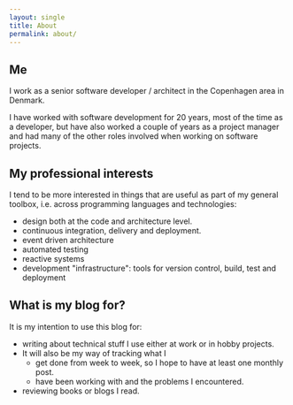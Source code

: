 ```yaml
---
layout: single
title: About
permalink: about/
---
```

## Me

I work as a senior software developer / architect in the Copenhagen area in Denmark. 

I have worked with software development for 20 years, most of the time as a developer, but have also worked a couple of years as a project manager and had many of the other roles involved when working on software projects. 

## My professional interests

I tend to be more interested in things that are useful as part of my general toolbox, i.e. across programming languages and technologies:

* design both at the code and architecture level.
* continuous integration, delivery and deployment.
* event driven architecture
* automated testing
* reactive systems
* development "infrastructure": tools for version control, build, test and deployment

## What is my blog for?

It is my intention to use this blog for:

* writing about technical stuff I use either at work or in hobby projects.
* It will also be my way of tracking what I
  * get done from week to week, so I hope to have at least one monthly post.
  * have been working with and the problems I encountered.
* reviewing books or blogs I read.

